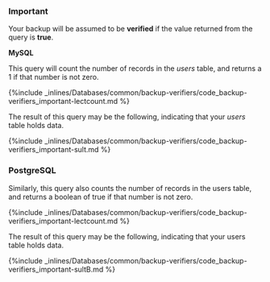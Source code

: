 <!-- usedin: [ _legacy_docker/Databases] - post: -->


### Important

Your backup will be assumed to be **verified** if the value returned from the query is **true**.




**MySQL**

This query will count the number of records in the *users* table, and returns a 1 if that number is not zero.



{%include _inlines/Databases/common/backup-verifiers/code_backup-verifiers_important-lectcount.md %}




The result of this query may be the following, indicating that your *users* table holds data.



{%include _inlines/Databases/common/backup-verifiers/code_backup-verifiers_important-sult.md %}


### PostgreSQL

Similarly, this query also counts the number of records in the users table, and returns a boolean of true if that number is not zero.

{%include _inlines/Databases/common/backup-verifiers/code_backup-verifiers_important-lectcount.md %}

The result of this query may be the following, indicating that your users table holds data.

{%include _inlines/Databases/common/backup-verifiers/code_backup-verifiers_important-sultB.md %}
